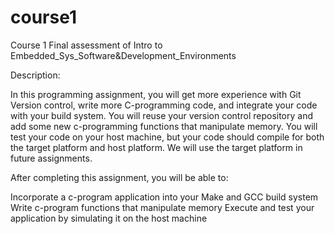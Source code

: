 # course1
Course 1 Final assessment of Intro to Embedded_Sys_Software&amp;Development_Environments

Description:

In this programming assignment, you will get more experience with Git Version control, write more C-programming code, and integrate your code with your build system. You will reuse your version control repository and add some new c-programming functions that manipulate memory. You will test your code on your host machine, but your code should compile for both the target platform and host platform. We will use the target platform in future assignments.

After completing this assignment, you will be able to:

Incorporate a c-program application into your Make and GCC build system
Write c-program functions that manipulate memory
Execute and test your application by simulating it on the host machine

